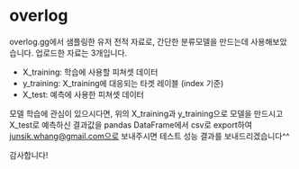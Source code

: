 # overlog

overlog.gg에서 샘플링한 유저 전적 자료로, 간단한 분류모델을 만드는데 사용해보았습니다.
업로드한 자료는 3개입니다.  
* X_training: 학습에 사용할 피쳐셋 데이터
* y_training: X_training에 대응되는 타겟 레이블 (index 기준)
* X_test: 예측에 사용한 피쳐셋 데이터

모델 학습에 관심이 있으시다면,
위의 X_training과 y_training으로 모델을 만드시고
X_test로 예측하신 결과값을 pandas DataFrame에서 csv로 export하여
junsik.whang@gmail.com으로 보내주시면 테스트 성능 결과를 보내드리겠습니다^^

감사합니다!
